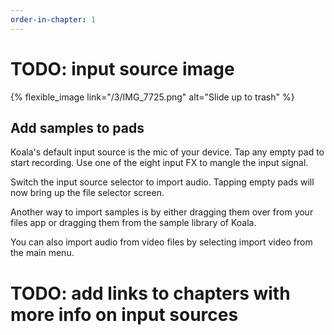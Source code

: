 ```yaml
---
order-in-chapter: 1
---
```


# TODO: input source image

{% flexible_image link="/3/IMG_7725.png" alt="Slide up to trash" %}

[//]: # ([![Slide up to trash]&#40;{{ site.baseurl }}/assets/images/3/IMG_7725.png&#41;)

[//]: # (]&#40;{{ site.baseurl }}/assets/images/3/IMG_7725.png&#41;)

## Add samples to pads

Koala's default input source is the mic of your device. Tap any empty pad to start recording. Use one of the eight input FX to mangle the input signal. 

Switch the input source selector to import audio. Tapping empty pads will now bring up the file selector screen.

Another way to import samples is by either dragging them over from your files app or dragging them from the sample library of Koala.

You can also import audio from video files by selecting import video from the main menu.

# TODO: add links to chapters with more info on input sources